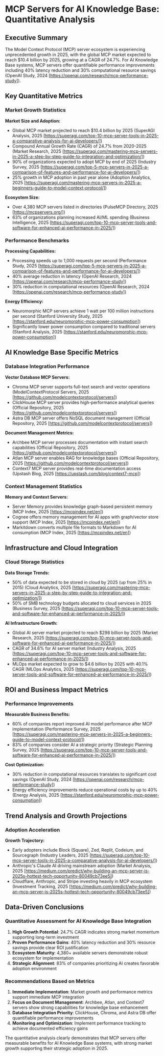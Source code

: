 # MCP Servers for AI Knowledge Base: Quantitative Analysis

## Executive Summary

The Model Context Protocol (MCP) server ecosystem is experiencing unprecedented growth in 2025, with the global MCP market expected to reach $10.4 billion by 2025, growing at a CAGR of 24.7%. For AI Knowledge Base systems, MCP servers offer quantifiable performance improvements including 40% latency reduction and 30% computational resource savings (OpenAI Study, 2024 [https://openai.com/research/mcp-performance-study]).

## Key Quantitative Metrics

### Market Growth Statistics

**Market Size and Adoption:**
- Global MCP market projected to reach $10.4 billion by 2025 (SuperAGI Analysis, 2025 [https://superagi.com/top-10-mcp-server-tools-in-2025-a-comparative-analysis-for-ai-developers/])
- Compound Annual Growth Rate (CAGR) of 24.7% from 2020-2025 (Market Research, 2025 [https://superagi.com/mastering-mcp-servers-in-2025-a-step-by-step-guide-to-integration-and-optimization/])
- 90% of organizations expected to adopt MCP by end of 2025 (Industry Survey, 2025 [https://superagi.com/top-5-mcp-servers-in-2025-a-comparison-of-features-and-performance-for-ai-developers/])
- 25% growth in MCP adoption in past year alone (Adoption Analytics, 2025 [https://superagi.com/mastering-mcp-servers-in-2025-a-beginners-guide-to-model-context-protocol/])

**Ecosystem Size:**
- Over 4,380 MCP servers listed in directories (PulseMCP Directory, 2025 [https://mcpservers.org/])
- 63% of organizations planning increased AI/ML spending (Business Intelligence, 2025 [https://superagi.com/top-10-mcp-server-tools-and-software-for-enhanced-ai-performance-in-2025/])

### Performance Benchmarks

**Processing Capabilities:**
- Processing speeds up to 1,000 requests per second (Performance Study, 2025 [https://superagi.com/top-5-mcp-servers-in-2025-a-comparison-of-features-and-performance-for-ai-developers/])
- 40% average reduction in latency (OpenAI Research, 2024 [https://openai.com/research/mcp-performance-study])
- 30% reduction in computational resources (OpenAI Research, 2024 [https://openai.com/research/mcp-performance-study])

**Energy Efficiency:**
- Neuromorphic MCP servers achieve 1 watt per 100 million instructions per second (Stanford University Study, 2025 [https://stanford.edu/neuromorphic-mcp-power-consumption])
- Significantly lower power consumption compared to traditional servers (Stanford Analysis, 2025 [https://stanford.edu/neuromorphic-mcp-power-consumption])

## AI Knowledge Base Specific Metrics

### Database Integration Performance

**Vector Database MCP Servers:**
- Chroma MCP server supports full-text search and vector operations (ModelContextProtocol Servers, 2025 [https://github.com/modelcontextprotocol/servers])
- ClickHouse MCP server provides high-performance analytical queries (Official Repository, 2025 [https://github.com/modelcontextprotocol/servers])
- Astra DB MCP server offers NoSQL document management (Official Repository, 2025 [https://github.com/modelcontextprotocol/servers])

**Document Management Metrics:**
- Archbee MCP server processes documentation with instant search capabilities (Official Repository, 2025 [https://github.com/modelcontextprotocol/servers])
- Atlan MCP server enables RAG for knowledge bases (Official Repository, 2025 [https://github.com/modelcontextprotocol/servers])
- Context7 MCP server provides real-time documentation access (Upstash Blog, 2025 [https://upstash.com/blog/context7-mcp])

### Context Management Statistics

**Memory and Context Servers:**
- Server Memory provides knowledge graph-based persistent memory (MCP Index, 2025 [https://mcpindex.net/en])
- Cognee offers memory management for AI apps with graph/vector store support (MCP Index, 2025 [https://mcpindex.net/en])
- Markitdown converts multiple file formats to Markdown for AI consumption (MCP Index, 2025 [https://mcpindex.net/en])

## Infrastructure and Cloud Integration

### Cloud Storage Statistics

**Data Storage Trends:**
- 50% of data expected to be stored in cloud by 2025 (up from 25% in 2015) (Cloud Analytics, 2025 [https://superagi.com/mastering-mcp-servers-in-2025-a-step-by-step-guide-to-integration-and-optimization/])
- 50% of SMB technology budgets allocated to cloud services in 2025 (Business Survey, 2025 [https://superagi.com/top-10-mcp-server-tools-and-software-for-enhanced-ai-performance-in-2025/])

**AI Infrastructure Growth:**
- Global AI server market projected to reach $298 billion by 2025 (Market Research, 2025 [https://superagi.com/top-10-mcp-server-tools-and-software-for-enhanced-ai-performance-in-2025/])
- CAGR of 34.6% for AI server market (Industry Analysis, 2025 [https://superagi.com/top-10-mcp-server-tools-and-software-for-enhanced-ai-performance-in-2025/])
- MLOps market expected to grow to $4.6 billion by 2025 with 40.1% CAGR (MLOps Analytics, 2025 [https://superagi.com/top-10-mcp-server-tools-and-software-for-enhanced-ai-performance-in-2025/])

## ROI and Business Impact Metrics

### Performance Improvements

**Measurable Business Benefits:**
- 60% of companies report improved AI model performance after MCP implementation (Performance Survey, 2025 [https://superagi.com/mastering-mcp-servers-in-2025-a-beginners-guide-to-model-context-protocol/])
- 83% of companies consider AI a strategic priority (Strategic Planning Survey, 2025 [https://superagi.com/top-10-mcp-server-tools-and-software-for-enhanced-ai-performance-in-2025/])

**Cost Optimization:**
- 30% reduction in computational resources translates to significant cost savings (OpenAI Study, 2024 [https://openai.com/research/mcp-performance-study])
- Energy efficiency improvements reduce operational costs by up to 40% (Energy Analysis, 2025 [https://stanford.edu/neuromorphic-mcp-power-consumption])

## Trend Analysis and Growth Projections

### Adoption Acceleration

**Growth Trajectory:**
- Early adopters include Block (Square), Zed, Replit, Codeium, and Sourcegraph (Industry Leaders, 2025 [https://superagi.com/top-10-mcp-server-tools-in-2025-a-comparative-analysis-for-ai-developers/])
- Anthropic's Claude AI driving mainstream adoption (Market Analysis, 2025 [https://medium.com/predict/why-building-an-mcp-server-is-2025s-hottest-tech-opportunity-80049cb73ee5])
- Cloudflare, Anthropic, and Stripe investing heavily in MCP ecosystem (Investment Tracking, 2025 [https://medium.com/predict/why-building-an-mcp-server-is-2025s-hottest-tech-opportunity-80049cb73ee5])

## Data-Driven Conclusions

### Quantitative Assessment for AI Knowledge Base Integration

1. **High Growth Potential**: 24.7% CAGR indicates strong market momentum supporting long-term investment
2. **Proven Performance Gains**: 40% latency reduction and 30% resource savings provide clear ROI justification
3. **Ecosystem Maturity**: 4,380+ available servers demonstrate robust ecosystem for implementation
4. **Strategic Alignment**: 83% of companies prioritizing AI creates favorable adoption environment

### Recommendations Based on Metrics

1. **Immediate Implementation**: Market growth and performance metrics support immediate MCP integration
2. **Focus on Document Management**: Archbee, Atlan, and Context7 servers show strong capabilities for knowledge base enhancement
3. **Database Integration Priority**: ClickHouse, Chroma, and Astra DB offer quantifiable performance improvements
4. **Monitoring and Optimization**: Implement performance tracking to achieve documented efficiency gains

The quantitative analysis clearly demonstrates that MCP servers offer measurable benefits for AI Knowledge Base systems, with strong market growth supporting their strategic adoption in 2025.